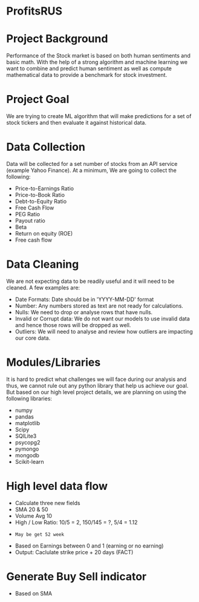 # ProfitsRUS

# Project Background

Performance of the Stock market is based on both human sentiments and basic math. With the help of a strong algorithm and machine learning we want to combine and predict human sentiment as well as compute mathematical data to provide a benchmark for stock investment. 

# Project Goal
We are trying to create ML algorithm that will make predictions for a set of stock tickers and then evaluate it against historical data.

# Data Collection

Data will be collected for a set number of stocks from an API service (example Yahoo Finance). At a minimum, We are going to collect the following:
- Price-to-Earnings Ratio
- Price-to-Book Ratio
- Debt-to-Equity Ratio
- Free Cash Flow
- PEG Ratio
- Payout ratio
- Beta
- Return on equity (ROE)
- Free cash flow

# Data Cleaning

We are not expecting data to be readily useful and it will need to be cleaned. A few examples are:
- Date Formats: Date should be in 'YYYY-MM-DD' format
- Number: Any numbers stored as text are not ready for calculations.
- Nulls: We need to drop or analyse rows that have nulls.
- Invalid or Corrupt data: We do not want our models to use invalid data and hence those rows will be dropped as well.
- Outliers: We will need to analyse and review how outliers are impacting our core data.

# Modules/Libraries

It is hard to predict what challenges we will face during our analysis and thus, we cannot rule out any python library that help us achieve our goal. But based on our high level project details, we are planning on using the following libraries:
- numpy
- pandas
- matplotlib
- Scipy
- SQlLite3
- psycopg2
- pymongo
- mongodb
- Scikit-learn


# High level data flow
- Calculate three new fields
-   SMA 20 & 50
-   Volume Avg 10
-   High / Low Ratio: 10/5 = 2, 150/145 = ?, 5/4 = 1.12
-     May be get 52 week
-   Based on Earnings between 0 and 1 (earning or no earning)
- Output: Caclulate strike price + 20 days (FACT)
  

# Generate Buy Sell indicator
-   Based on SMA

